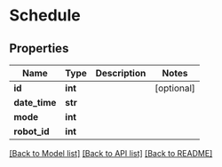 # Schedule

## Properties
Name | Type | Description | Notes
------------ | ------------- | ------------- | -------------
**id** | **int** |  | [optional] 
**date_time** | **str** |  | 
**mode** | **int** |  | 
**robot_id** | **int** |  | 

[[Back to Model list]](../README.md#documentation-for-models) [[Back to API list]](../README.md#documentation-for-api-endpoints) [[Back to README]](../README.md)

